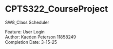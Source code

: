 # CPTS322_CourseProject
SW8_Class Scheduler

Feature: User Login  
Author: Kaeden Peterson 11858249  
Completion Date: 3-15-25
